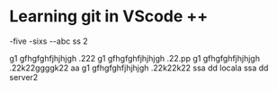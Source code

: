 # Learning git in VScode ++

-five
-sixs
--abc
ss 2

g1 gfhgfghfjhjhjgh .222
g1 gfhgfghfjhjhjgh .22.pp
g1 gfhgfghfjhjhjgh .22k22ggggk22
aa
g1 gfhgfghfjhjhjgh .22k22k22
ssa dd locala
ssa dd server2
